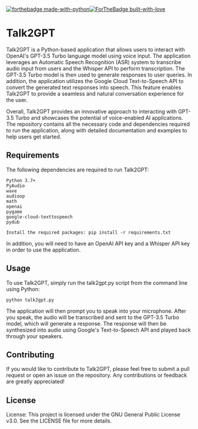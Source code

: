 [![forthebadge made-with-python](http://ForTheBadge.com/images/badges/made-with-python.svg)](https://www.python.org/)[![ForTheBadge built-with-love](http://ForTheBadge.com/images/badges/built-with-love.svg)](https://GitHub.com/Naereen/)
# Talk2GPT

Talk2GPT is a Python-based application that allows users to interact with OpenAI's GPT-3.5 Turbo language model using voice input. The application leverages an Automatic Speech Recognition (ASR) system to transcribe audio input from users and the Whisper API to perform transcription. The GPT-3.5 Turbo model is then used to generate responses to user queries.
In addition, the application utilizes the Google Cloud Text-to-Speech API to convert the generated text responses into speech. This feature enables Talk2GPT to provide a seamless and natural conversation experience for the user. 

Overall, Talk2GPT provides an innovative approach to interacting with GPT-3.5 Turbo and showcases the potential of voice-enabled AI applications. The repository contains all the necessary code and dependencies required to run the application, along with detailed documentation and examples to help users get started.

## Requirements

The following dependencies are required to run Talk2GPT:

    Python 3.7+
    PyAudio
    wave
    audioop
    math
    openai
    pygame
    google-cloud-texttospeech
    pydub
    
    Install the required packages: pip install -r requirements.txt

In addition, you will need to have an OpenAI API key and a Whisper API key in order to use the application.

## Usage

To use Talk2GPT, simply run the talk2gpt.py script from the command line using Python:

    python talk2gpt.py

The application will then prompt you to speak into your microphone. After you speak, the audio will be transcribed and sent to the GPT-3.5 Turbo model, which will generate a response. The response will then be synthesized into audio using Google's Text-to-Speech API and played back through your speakers.

## Contributing

If you would like to contribute to Talk2GPT, please feel free to submit a pull request or open an issue on the repository. Any contributions or feedback are greatly appreciated!

## License

License: This project is licensed under the GNU General Public License v3.0. See the LICENSE file for more details.
